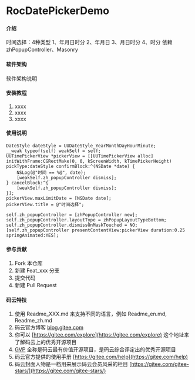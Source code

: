 # RocDatePickerDemo

#### 介绍
时间选择：4种类型
1、年月日时分
2、年月日
3、月日时分
4、时分
依赖 zhPopupController、Masonry

#### 软件架构
软件架构说明


#### 安装教程

1. xxxx
2. xxxx
3. xxxx

#### 使用说明

    DateStyle dateStyle = UUDateStyle_YearMonthDayHourMinute;
    __weak typeof(self) weakSelf = self;
    UUTimePickerView *pickerView = [[UUTimePickerView alloc] initWithFrame:CGRectMake(0, 0, kScreenWidth, kTimePickerHeight) pickType:dateStyle confirmBlock:^(NSDate *date) {
        NSLog(@"时间 == %@", date);
        [weakSelf.zh_popupController dismiss];
    } cancelBlock:^{
        [weakSelf.zh_popupController dismiss];
    }];
    pickerView.maxLimitDate = [NSDate date];
    pickerView.title = @"时间选择";
    
    self.zh_popupController = [zhPopupController new];
    self.zh_popupController.layoutType = zhPopupLayoutTypeBottom;
    self.zh_popupController.dismissOnMaskTouched = NO;
    [self.zh_popupController presentContentView:pickerView duration:0.25 springAnimated:YES];


#### 参与贡献

1. Fork 本仓库
2. 新建 Feat_xxx 分支
3. 提交代码
4. 新建 Pull Request


#### 码云特技

1. 使用 Readme\_XXX.md 来支持不同的语言，例如 Readme\_en.md, Readme\_zh.md
2. 码云官方博客 [blog.gitee.com](https://blog.gitee.com)
3. 你可以 [https://gitee.com/explore](https://gitee.com/explore) 这个地址来了解码云上的优秀开源项目
4. [GVP](https://gitee.com/gvp) 全称是码云最有价值开源项目，是码云综合评定出的优秀开源项目
5. 码云官方提供的使用手册 [https://gitee.com/help](https://gitee.com/help)
6. 码云封面人物是一档用来展示码云会员风采的栏目 [https://gitee.com/gitee-stars/](https://gitee.com/gitee-stars/)